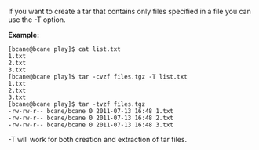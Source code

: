 
If you want to create a tar that contains only files specified in a file you can use the -T option.

**Example:**

    [bcane@bcane play]$ cat list.txt  
    1.txt  
    2.txt  
    3.txt  
    [bcane@bcane play]$ tar -cvzf files.tgz -T list.txt  
    1.txt  
    2.txt  
    3.txt  
    [bcane@bcane play]$ tar -tvzf files.tgz   
    -rw-rw-r-- bcane/bcane 0 2011-07-13 16:48 1.txt  
    -rw-rw-r-- bcane/bcane 0 2011-07-13 16:48 2.txt  
    -rw-rw-r-- bcane/bcane 0 2011-07-13 16:48 3.txt

-T will work for both creation and extraction of tar files.
